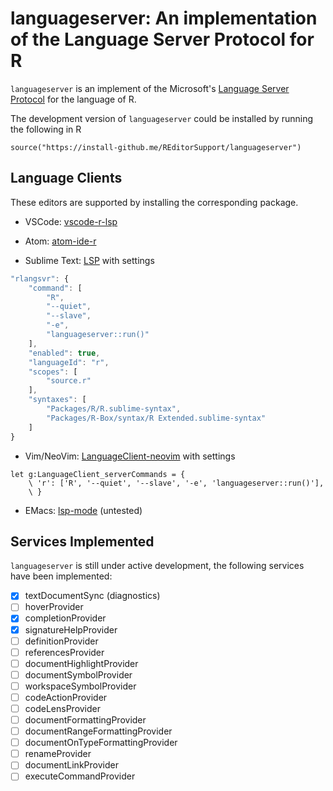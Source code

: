 # languageserver: An implementation of the Language Server Protocol for R

`languageserver` is an implement of the Microsoft's [Language Server Protocol](https://github.com/Microsoft/language-server-protocol/blob/master/protocol.md) for the language of R.

The development version of `languageserver` could be installed by running the following in R
```
source("https://install-github.me/REditorSupport/languageserver")
```

## Language Clients

These editors are supported by installing the corresponding package.

- VSCode: [vscode-r-lsp](https://github.com/REditorSupport/vscode-r-lsp)

- Atom: [atom-ide-r](https://github.com/REditorSupport/atom-ide-r)

- Sublime Text: [LSP](https://github.com/tomv564/LSP) with settings
```js
"rlangsvr": {
    "command": [
        "R",
        "--quiet",
        "--slave",
        "-e",
        "languageserver::run()"
    ],
    "enabled": true,
    "languageId": "r",
    "scopes": [
        "source.r"
    ],
    "syntaxes": [
        "Packages/R/R.sublime-syntax",
        "Packages/R-Box/syntax/R Extended.sublime-syntax"
    ]
}
```

- Vim/NeoVim: [LanguageClient-neovim](https://github.com/autozimu/LanguageClient-neovim) with settings
```vim
let g:LanguageClient_serverCommands = {
    \ 'r': ['R', '--quiet', '--slave', '-e', 'languageserver::run()'],
    \ }
```

- EMacs: [lsp-mode](https://github.com/emacs-lsp/lsp-mode) (untested)

## Services Implemented

`languageserver` is still under active development, the following services have been implemented:

- [x] textDocumentSync (diagnostics)
- [ ] hoverProvider
- [x] completionProvider
- [x] signatureHelpProvider
- [ ] definitionProvider
- [ ] referencesProvider
- [ ] documentHighlightProvider
- [ ] documentSymbolProvider
- [ ] workspaceSymbolProvider
- [ ] codeActionProvider
- [ ] codeLensProvider
- [ ] documentFormattingProvider
- [ ] documentRangeFormattingProvider
- [ ] documentOnTypeFormattingProvider
- [ ] renameProvider
- [ ] documentLinkProvider
- [ ] executeCommandProvider
